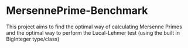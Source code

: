 # MersennePrime-Benchmark
This project aims to find the optimal way of calculating Mersenne Primes and the optimal way to perform the Lucal-Lehmer test (using the built in BigInteger type/class)
